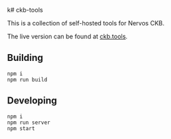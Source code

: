 k# ckb-tools

This is a collection of self-hosted tools for Nervos CKB.

The live version can be found at [ckb.tools](https://ckb.tools/).

## Building

```
npm i
npm run build
```

## Developing

```
npm i
npm run server
npm start
```

